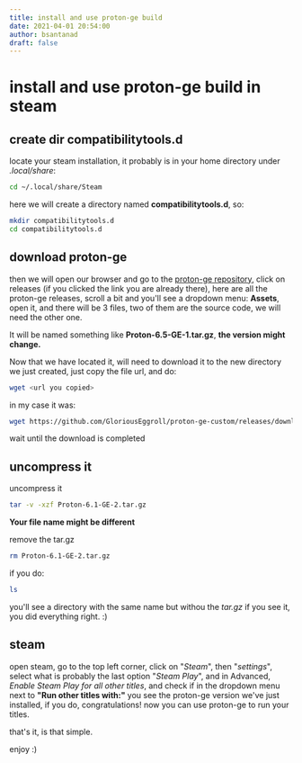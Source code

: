 ```yaml
---
title: install and use proton-ge build
date: 2021-04-01 20:54:00
author: bsantanad
draft: false
---
```


# install and use proton-ge build in steam

## create dir compatibilitytools.d

locate your steam installation, it probably is in your home directory
under _.local/share_:
```bash
cd ~/.local/share/Steam
```
here we will create a directory named **compatibilitytools.d**, so:
```bash
mkdir compatibilitytools.d
cd compatibilitytools.d
```

## download proton-ge

then we will open our browser and go to the [proton-ge repository][ge],
click on releases (if you clicked the link you are already there), here
are all the proton-ge releases, scroll
a bit and you'll see a dropdown menu: __Assets__, open it, and there will
be 3 files, two of them are the source code, we will need the other one.

It will be named something like __Proton-6.5-GE-1.tar.gz__, **the version
might change.**

Now that we have located it, will need to download it to the new directory
we just created, just copy the file url, and do:
```bash
wget <url you copied>
```
in my case it was:
```bash
wget https://github.com/GloriousEggroll/proton-ge-custom/releases/download/6.1-GE-2/Proton-6.1-GE-2.tar.gz
```
wait until the download is completed

## uncompress it

uncompress it
```bash
tar -v -xzf Proton-6.1-GE-2.tar.gz
```
**Your file name might be different**

remove the tar.gz
```bash
rm Proton-6.1-GE-2.tar.gz
```

if you do:

```bash
ls
```
you'll see a directory with the same name but withou the _tar.gz_
if you see it, you did everything right. :)

## steam

open steam, go to the top left corner, click on "_Steam_", then "_settings_",
select what is probably the last option "_Steam Play_", and in Advanced,
_Enable Steam Play for all other titles_, and check if in the dropdown menu
next to **"Run other titles with:"** you see the proton-ge version we've just
installed, if you do, congratulations! now you can use proton-ge to
run your titles.

that's it, is that simple.

enjoy :)

[ge]: https://github.com/GloriousEggroll/proton-ge-custom/releases
